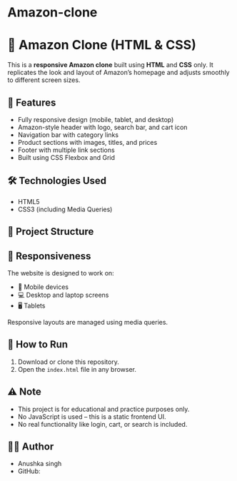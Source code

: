 # Amazon-clone
# 🛒 Amazon Clone (HTML & CSS)

This is a **responsive Amazon clone** built using **HTML** and **CSS** only. It replicates the look and layout of Amazon’s homepage and adjusts smoothly to different screen sizes.

## 🚀 Features

- Fully responsive design (mobile, tablet, and desktop)
- Amazon-style header with logo, search bar, and cart icon
- Navigation bar with category links
- Product sections with images, titles, and prices
- Footer with multiple link sections
- Built using CSS Flexbox and Grid

## 🛠️ Technologies Used

- HTML5  
- CSS3 (including Media Queries)

## 📁 Project Structure

## 📱 Responsiveness

The website is designed to work on:

- 📱 Mobile devices
- 💻 Desktop and laptop screens
- 🖥️ Tablets

Responsive layouts are managed using media queries.

## 🔧 How to Run

1. Download or clone this repository.
2. Open the `index.html` file in any browser.

## ⚠️ Note

- This project is for educational and practice purposes only.
- No JavaScript is used – this is a static frontend UI.
- No real functionality like login, cart, or search is included.

## 👨‍💻 Author

- Anushka singh
- GitHub: 

